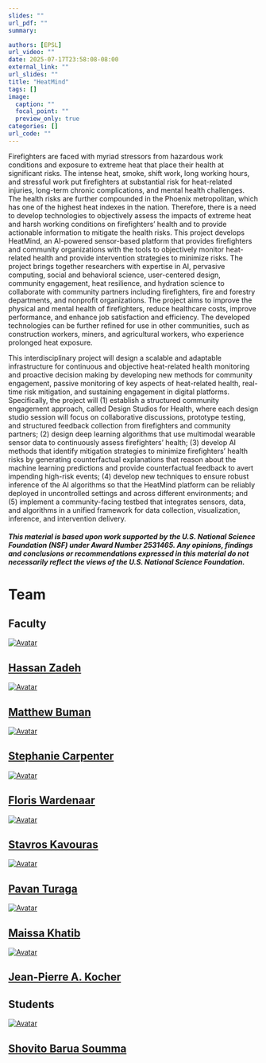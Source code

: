 ```yaml
---
slides: ""
url_pdf: ""
summary:

authors: [EPSL]
url_video: ""
date: 2025-07-17T23:58:08-08:00
external_link: ""
url_slides: ""
title: "HeatMind"
tags: []
image:
  caption: ""
  focal_point: ""
  preview_only: true
categories: []
url_code: ""
---
```

<!-- <div class="col-md-12"><h2 class="mb-4"><a href="https://www.nsf.gov/"><img class="avatar" src="featured.jpeg" alt="Avatar"></a></h2></div> -->
Firefighters are faced with myriad stressors from hazardous work conditions and exposure to extreme heat that place their health at significant risks. The intense heat, smoke, shift work, long working hours, and stressful work put firefighters at substantial risk for heat-related injuries, long-term chronic complications, and mental health challenges. The health risks are further compounded in the Phoenix metropolitan, which has one of the highest heat indexes in the nation. Therefore, there is a need to develop technologies to objectively assess the impacts of extreme heat and harsh working conditions on firefighters’ health and to provide actionable information to mitigate the health risks. This project develops HeatMind, an AI-powered sensor-based platform that provides firefighters and community organizations with the tools to objectively monitor heat-related health and provide intervention strategies to minimize risks. The project brings together researchers with expertise in AI, pervasive computing, social and behavioral science, user-centered design, community engagement, heat resilience, and hydration science to collaborate with community partners including firefighters, fire and forestry departments, and nonprofit organizations. The project aims to improve the physical and mental health of firefighters, reduce healthcare costs, improve performance, and enhance job satisfaction and efficiency. The developed technologies can be further refined for use in other communities, such as construction workers, miners, and agricultural workers, who experience prolonged heat exposure.

This interdisciplinary project will design a scalable and adaptable infrastructure for continuous and objective heat-related health monitoring and proactive decision making by developing new methods for community engagement, passive monitoring of key aspects of heat-related health, real-time risk mitigation, and sustaining engagement in digital platforms. Specifically, the project will (1) establish a structured community engagement approach, called Design Studios for Health, where each design studio session will focus on collaborative discussions, prototype testing, and structured feedback collection from firefighters and community partners; (2) design deep learning algorithms that use multimodal wearable sensor data to continuously assess firefighters’ health; (3) develop AI methods that identify mitigation strategies to minimize firefighters’ health risks by generating counterfactual explanations that reason about the machine learning predictions and provide counterfactual feedback to avert impending high-risk events; (4) develop new techniques to ensure robust inference of the AI algorithms so that the HeatMind platform can be reliably deployed in uncontrolled settings and across different environments; and (5) implement a community-facing testbed that integrates sensors, data, and algorithms in a unified framework for data collection, visualization, inference, and intervention delivery.

##### *This material is based upon work supported by the U.S. National Science Foundation (NSF) under Award Number 2531465. Any opinions, findings and conclusions or recommendations expressed in this material do not necessarily reflect the views of the U.S. National Science Foundation.*

<div class="container">
<div class="row justify-content-center people-widget">
<div class="col-md-12 section-heading"><h1>Team</h1></div>
<div class="col-md-12"><h2 class="mb-4">Faculty</h2></div>
<div class="col-12 col-lg-auto people-person"><a href="https://search.asu.edu/profile/4018242"><img class="avatar avatar-circle" src="Faculty/hassan.jpg" alt="Avatar"></a><div class="portrait-title"><h2><a href="https://search.asu.edu/profile/4018242">Hassan Zadeh</a></h2></div></div>
<div class="col-12 col-lg-auto people-person"><a href="https://search.asu.edu/profile/1783317"><img class="avatar avatar-circle" src="Faculty/mbuman.png" alt="Avatar"></a><div class="portrait-title"><h2><a href="https://search.asu.edu/profile/1783317">
Matthew Buman</a></h2></div></div>
<div class="col-12 col-lg-auto people-person"><a href="https://search.asu.edu/profile/4872722"><img class="avatar avatar-circle" src="Faculty/smcarpe4.png" alt="Avatar"></a><div class="portrait-title"><h2><a href="https://search.asu.edu/profile/4872722">
Stephanie Carpenter</a></h2></div></div>
<div class="col-12 col-lg-auto people-person"><a href="https://search.asu.edu/profile/3166703"><img class="avatar avatar-circle" src="Faculty/fwardena.png" alt="Avatar"></a><div class="portrait-title"><h2><a href="https://search.asu.edu/profile/3166703">
Floris Wardenaar</a></h2></div></div>
<div class="col-12 col-lg-auto people-person"><a href="https://search.asu.edu/profile/3335553"><img class="avatar avatar-circle" src="Faculty/skavoura.png" alt="Avatar"></a><div class="portrait-title"><h2><a href="https://search.asu.edu/profile/3335553">
Stavros Kavouras</a></h2></div></div>
<div class="col-12 col-lg-auto people-person"><a href="https://search.asu.edu/profile/1795222"><img class="avatar avatar-circle" src="Faculty/pavan.jpg" alt="Avatar"></a><div class="portrait-title"><h2><a href="https://search.asu.edu/profile/1795222">Pavan Turaga</a></h2></div></div>
<div class="col-12 col-lg-auto people-person"><a href="https://search.asu.edu/profile/3817853"><img class="avatar avatar-circle" src="Faculty/mkhatib2.png" alt="Avatar"></a><div class="portrait-title"><h2><a href="https://search.asu.edu/profile/3817853">Maissa Khatib</a></h2></div></div>
<div class="col-12 col-lg-auto people-person"><a href="https://www.mayo.edu/research/faculty/kocher-jean-pierre-a-ph-d/bio-00094538"><img class="avatar avatar-circle" src="Faculty/Jean-Pierre.jpg" alt="Avatar"></a><div class="portrait-title"><h2><a href="https://www.mayo.edu/research/faculty/kocher-jean-pierre-a-ph-d/bio-00094538">Jean-Pierre A. Kocher</a></h2></div></div>
<div class="col-md-12"><h2 class="mb-4">Students </h2></div>
<div class="col-12 col-lg-auto people-person"><a href="https://search.asu.edu/profile/4754067"><img class="avatar avatar-circle" src="Students/shovito.jpg" alt="Avatar"></a><div class="portrait-title"><h2><a href="https://search.asu.edu/profile/4754067">Shovito Barua Soumma</a></h2></div></div>

</div>
</div>
